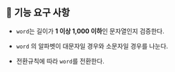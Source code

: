 ## 🚀 기능 요구 사항

- `word`는 길이가 **1 이상 1,000 이하**인 문자열인지 검증한다.

- `word` 의 알파벳이 대문자일 경우와 소문자일 경우를 나눈다.

- 전환규칙에 따라 `word`를 전환한다.
